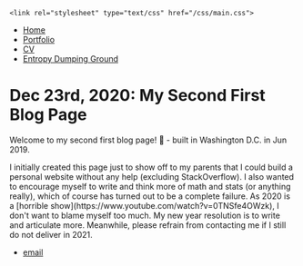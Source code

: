 <html>
<head>
    <title>My First Blog Page</title>

    <link rel="stylesheet" type="text/css" href="/css/main.css">

</head>


  <body>
    <nav>
<ul>
<li><a href="/">Home</a></li>
<li><a href="/portfolio">Portfolio</a></li>
<li><a href="/cv">CV</a></li>
<li><a href="/entropy">Entropy Dumping Ground</a></li>
</ul>
    </nav>
<div class="container">
<h1> Dec 23rd, 2020: My Second First Blog Page</h1>


<div class="post">
<p>Welcome to my second first blog page! 🎉 - built in Washington D.C. in Jun 2019. </p>

<p>I initially created this page just to show off to my parents that I could build a personal website without any help (excluding StackOverflow). I also wanted to encourage myself to write and think more of math and stats (or anything really), which of course has turned out to be a complete failure. As 2020 is a [horrible show](https://www.youtube.com/watch?v=0TNSfe4OWzk), I don't want to blame myself too much. My new year resolution is to write and articulate more. Meanwhile, please refrain from contacting me if I still do not deliver in 2021.  </p>



</div>


</div>

  <footer>
   <ul>
   <li><a href="jiguangl@uchicago.edu">email</a></li>
   </ul>
  </footer>
  </body>

</html>
